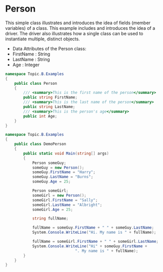 ---
---
# Person

This simple class illustrates and introduces the idea of fields (member variables) of a class. This example includes and introduces the idea of a driver. The driver also illustrates how a single class can be used to instantiate multiple, distinct objects.

*	Data Attributes of the Person class:
  * FirstName : String
  * LastName : String
  * Age : Integer

```csharp
namespace Topic.B.Examples
{
    public class Person
    {
        /// <summary>This is the first name of the person</summary>
        public string FirstName;
        /// <summary>This is the last name of the person</summary>
        public string LastName;
        /// <summary>This is the person's age</summary>
        public int Age;
    }
}
```

```csharp
namespace Topic.B.Examples
{
    public class DemoPerson
    {
        public static void Main(string[] args)
        {
            Person someGuy;
            someGuy = new Person();
            someGuy.FirstName = "Harry";
            someGuy.LastName = "Burns";
            someGuy.Age = 25;

            Person someGirl;
            someGirl = new Person();
            someGirl.FirstName = "Sally";
            someGirl.LastName = "Albright";
            someGirl.Age = 25;

            string fullName;

            fullName = someGuy.FirstName + " " + someGuy.LastName;
            System.Console.WriteLine("Hi. My name is " + fullName);

            fullName = someGirl.FirstName + " " + someGirl.LastName;
            System.Console.WriteLine("Hi" + someGuy.FirstName +
                               ". My name is " + fullName);
        }
    }
}
```
